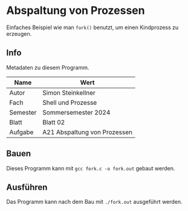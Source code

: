 # Abspaltung von Prozessen

Einfaches Beispiel wie man `fork()` benutzt, um einen Kindprozess zu erzeugen.

## Info

Metadaten zu diesem Programm.

| Name     | Wert                         |
|----------|------------------------------|
| Autor    | Simon Steinkellner           |
| Fach     | Shell und Prozesse           |
| Semester | Sommersemester 2024          |
| Blatt    | Blatt 02                     |
| Aufgabe  | A21 Abspaltung von Prozessen |

## Bauen

Dieses Programm kann mit `gcc fork.c -o fork.out` gebaut werden.

## Ausführen

Das Programm kann nach dem Bau mit `./fork.out` ausgeführt werden.
